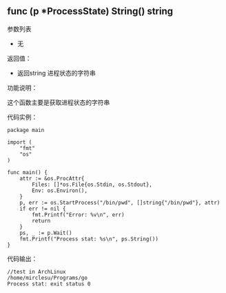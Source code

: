 ## func (p *ProcessState) String() string

参数列表

- 无

返回值：

- 返回string 进程状态的字符串

功能说明：

这个函数主要是获取进程状态的字符串

代码实例：

    package main

    import (
        "fmt"
        "os"
    )

    func main() {
        attr := &os.ProcAttr{
            Files: []*os.File{os.Stdin, os.Stdout},
            Env: os.Environ(),
        }
        p, err := os.StartProcess("/bin/pwd", []string{"/bin/pwd"}, attr)
        if err != nil {
            fmt.Printf("Error: %v\n", err)
            return
        }
        ps, _ := p.Wait()
        fmt.Printf("Process stat: %s\n", ps.String())
    }

代码输出：

    //test in ArchLinux
    /home/mirclesu/Programs/go
    Process stat: exit status 0
